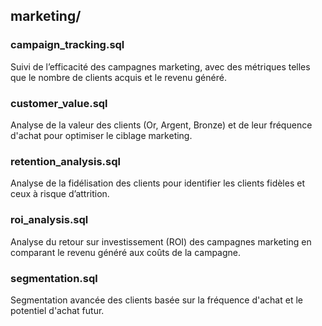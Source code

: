 ## marketing/

### campaign_tracking.sql
Suivi de l’efficacité des campagnes marketing, avec des métriques telles que le nombre de clients acquis et le revenu généré.

### customer_value.sql
Analyse de la valeur des clients (Or, Argent, Bronze) et de leur fréquence d'achat pour optimiser le ciblage marketing.

### retention_analysis.sql
Analyse de la fidélisation des clients pour identifier les clients fidèles et ceux à risque d’attrition.

### roi_analysis.sql
Analyse du retour sur investissement (ROI) des campagnes marketing en comparant le revenu généré aux coûts de la campagne.

### segmentation.sql
Segmentation avancée des clients basée sur la fréquence d'achat et le potentiel d'achat futur.
